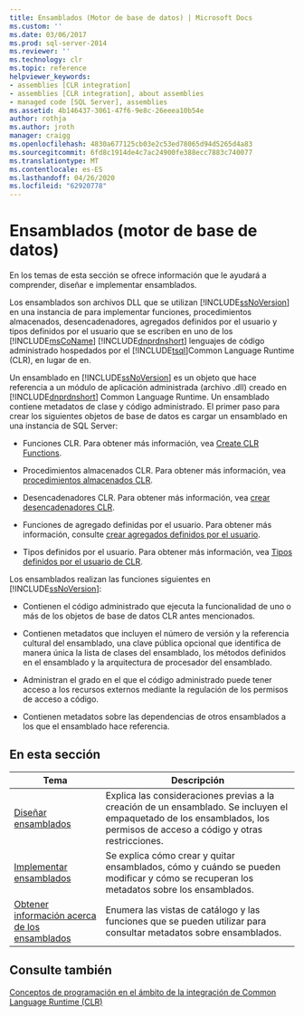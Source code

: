 ```yaml
---
title: Ensamblados (Motor de base de datos) | Microsoft Docs
ms.custom: ''
ms.date: 03/06/2017
ms.prod: sql-server-2014
ms.reviewer: ''
ms.technology: clr
ms.topic: reference
helpviewer_keywords:
- assemblies [CLR integration]
- assemblies [CLR integration], about assemblies
- managed code [SQL Server], assemblies
ms.assetid: 4b146437-3061-47f6-9e8c-26eeea10b54e
author: rothja
ms.author: jroth
manager: craigg
ms.openlocfilehash: 4830a677125cb03e2c53ed78065d94d5265d4a83
ms.sourcegitcommit: 6fd8c1914de4c7ac24900fe388ecc7883c740077
ms.translationtype: MT
ms.contentlocale: es-ES
ms.lasthandoff: 04/26/2020
ms.locfileid: "62920778"
---
```

# <a name="assemblies-database-engine"></a>Ensamblados (motor de base de datos)
  En los temas de esta sección se ofrece información que le ayudará a comprender, diseñar e implementar ensamblados.  
  
 Los ensamblados son archivos DLL que se utilizan [!INCLUDE[ssNoVersion](../../../includes/ssnoversion-md.md)] en una instancia de para implementar funciones, procedimientos almacenados, desencadenadores, agregados definidos por el usuario y tipos definidos por el usuario que se escriben en uno de los [!INCLUDE[msCoName](../../../includes/msconame-md.md)] [!INCLUDE[dnprdnshort](../../../includes/dnprdnshort-md.md)] lenguajes de código administrado hospedados por el [!INCLUDE[tsql](../../../includes/tsql-md.md)]Common Language Runtime (CLR), en lugar de en.  
  
 Un ensamblado en [!INCLUDE[ssNoVersion](../../../includes/ssnoversion-md.md)] es un objeto que hace referencia a un módulo de aplicación administrada (archivo .dll) creado en [!INCLUDE[dnprdnshort](../../../includes/dnprdnshort-md.md)] Common Language Runtime. Un ensamblado contiene metadatos de clase y código administrado. El primer paso para crear los siguientes objetos de base de datos es cargar un ensamblado en una instancia de SQL Server:  
  
-   Funciones CLR. Para obtener más información, vea [Create CLR Functions](../user-defined-functions/create-clr-functions.md).  
  
-   Procedimientos almacenados CLR. Para obtener más información, vea [procedimientos almacenados CLR](../../database-engine/dev-guide/clr-stored-procedures.md).  
  
-   Desencadenadores CLR. Para obtener más información, vea [crear desencadenadores CLR](../triggers/create-clr-triggers.md).  
  
-   Funciones de agregado definidas por el usuario. Para obtener más información, consulte [crear agregados definidos por el usuario](../user-defined-functions/create-user-defined-aggregates.md).  
  
-   Tipos definidos por el usuario. Para obtener más información, vea [Tipos definidos por el usuario de CLR](../native-client/features/using-user-defined-types.md).  
  
 Los ensamblados realizan las funciones siguientes en [!INCLUDE[ssNoVersion](../../../includes/ssnoversion-md.md)]:  
  
-   Contienen el código administrado que ejecuta la funcionalidad de uno o más de los objetos de base de datos CLR antes mencionados.  
  
-   Contienen metadatos que incluyen el número de versión y la referencia cultural del ensamblado, una clave pública opcional que identifica de manera única la lista de clases del ensamblado, los métodos definidos en el ensamblado y la arquitectura de procesador del ensamblado.  
  
-   Administran el grado en el que el código administrado puede tener acceso a los recursos externos mediante la regulación de los permisos de acceso a código.  
  
-   Contienen metadatos sobre las dependencias de otros ensamblados a los que el ensamblado hace referencia.  
  
## <a name="in-this-section"></a>En esta sección  
  
|Tema|Descripción|  
|-----------|-----------------|  
|[Diseñar ensamblados](assemblies-designing.md)|Explica las consideraciones previas a la creación de un ensamblado. Se incluyen el empaquetado de los ensamblados, los permisos de acceso a código y otras restricciones.|  
|[Implementar ensamblados](assemblies-implementing.md)|Se explica cómo crear y quitar ensamblados, cómo y cuándo se pueden modificar y cómo se recuperan los metadatos sobre los ensamblados.|  
|[Obtener información acerca de los ensamblados](assemblies-getting-information.md)|Enumera las vistas de catálogo y las funciones que se pueden utilizar para consultar metadatos sobre ensamblados.|  
  
## <a name="see-also"></a>Consulte también  
 [Conceptos de programación en el ámbito de la integración de Common Language Runtime &#40;CLR&#41;](common-language-runtime-clr-integration-programming-concepts.md)  
  
  
